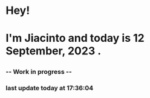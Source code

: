 <h1>Hey!<h1>

<p>I'm Jiacinto and today is 12 September, 2023 .<p>


<h3> -- Work in progress -- <h3> 


<p> last update today at 17:36:04 <p>